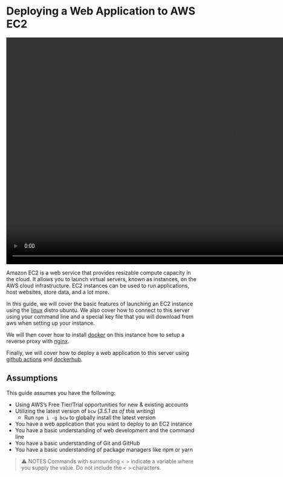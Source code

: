 # Deploying a Web Application to AWS EC2

<video title="Aws App Deployment Guide" src="https://codeworkslearn.blob.core.windows.net/67055fc0d9284350c2a6c189/aws-classroom.mp4" controls style="height: 600px;"></video>

Amazon EC2 is a web service that provides resizable compute capacity in the cloud. It allows you to launch virtual servers, known as instances, on the AWS cloud infrastructure. EC2 instances can be used to run applications, host websites, store data, and a lot more.

In this guide, we will cover the basic features of launching an EC2 instance using the [linux](https://www.youtube.com/watch?v=42iQKuQodW4) distro ubuntu. We also cover how to connect to this server using your command line and a special key file that you will download from aws when setting up your instance. 

We will then cover how to install [docker](https://www.youtube.com/watch?v=Gjnup-PuquQ) on this instance how to setup a reverse proxy with [nginx](https://www.youtube.com/watch?v=JKxlsvZXG7c). 

Finally, we will cover how to deploy a web application to this server using [github actions](https://www.youtube.com/watch?v=URmeTqglS58) and [dockerhub](https://hub.docker.com/).


## Assumptions

This guide assumes you have the following:

- Using AWS’s Free Tier/Trial opportunities for new & existing accounts
- Utilizing the latest version of `bcw` (*3.5.1 as of this writing*)
  - Run `npm i -g bcw` to globally install the latest version
- You have a web application that you want to deploy to an EC2 instance
- You have a basic understanding of web development and the command line
- You have a basic understanding of Git and GitHub
- You have a basic understanding of package managers like npm or yarn

> ⚠️ NOTES
> Commands with surrounding `< >` indicate a variable where you supply the value. 
> Do not include the `< >` characters.
